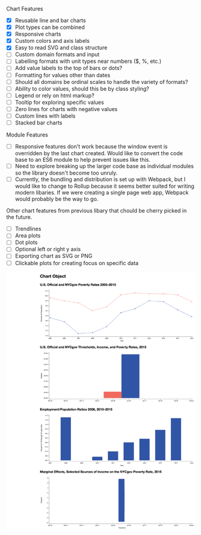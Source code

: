 Chart Features
- [x] Reusable line and bar charts
- [x] Plot types can be combined
- [x] Responsive charts
- [x] Custom colors and axis labels
- [x] Easy to read SVG and class structure
- [ ] Custom domain formats and input
- [ ] Labelling formats with unit types near numbers ($, %, etc.)
- [ ] Add value labels to the top of bars or dots?
- [ ] Formatting for values other than dates
- [ ] Should all domains be ordinal scales to handle the variety of formats?
- [ ] Ability to color values, should this be by class styling?
- [ ] Legend or rely on html markup?
- [ ] Tooltip for exploring specific values
- [ ] Zero lines for charts with negative values
- [ ] Custom lines with labels
- [ ] Stacked bar charts

Module Features
- [ ] Responsive features don't work because the window event is overridden by the
last chart created. Would like to convert the code base to an ES6 module to help
prevent issues like this.
- [ ] Need to explore breaking up the larger code base as individual modules so
the library doesn't become too unruly.
- [ ] Currently, the bundling and distribution is set up with Webpack, but I would
like to change to Rollup because it seems better suited for writing modern libaries.
If we were creating a single page web app, Webpack would probably be the way to go.

Other chart features from previous libary that chould be cherry picked in the future.
- [ ] Trendlines
- [ ] Area plots
- [ ] Dot plots
- [ ] Optional left or right y axis
- [ ] Exporting chart as SVG or PNG
- [ ] Clickable plots for creating focus on specific data

![Chart Screenshot](/img/screenshot-localhost-80802017-06-1410-48-25.png)